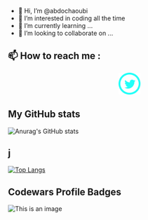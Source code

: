 - 👋 Hi, I’m @abdochaoubi
- 👀 I’m interested in coding all the time 
- 🌱 I’m currently learning ...
- 💞️ I’m looking to collaborate on ...
## 📫 How to reach me :
<div style="margin-left: 50%;">
<a href="https://twitter.com/echaoubiabdo"> <img src="iconmonstr-twitter-5-240.png" width ="50"></a>
</div>

## My GitHub stats
![Anurag's GitHub stats](https://github-readme-stats.vercel.app/api?username=abdochaoubi&show_icons=true&theme=radical)
## j
[![Top Langs](https://github-readme-stats.vercel.app/api/top-langs/?username=anuraghazra&layout=compact&theme=dracula)](https://github.com/anuraghazra/github-readme-stats)
##  Codewars Profile Badges
![This is an image](https://www.codewars.com/users/abdochaoubi/badges/large)

